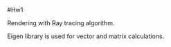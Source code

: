 #Hw1

Rendering with Ray tracing algorithm.

Eigen library is used for vector and matrix calculations.
